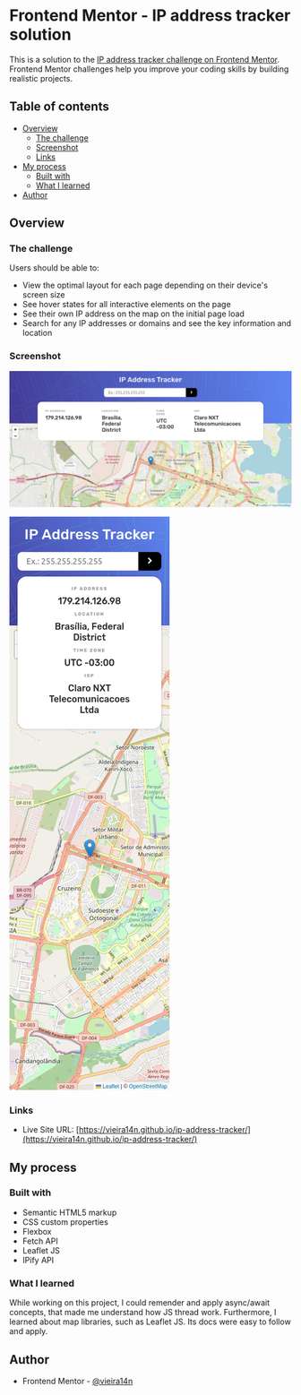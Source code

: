 # Frontend Mentor - IP address tracker solution

This is a solution to the [IP address tracker challenge on Frontend Mentor](https://www.frontendmentor.io/challenges/ip-address-tracker-I8-0yYAH0). Frontend Mentor challenges help you improve your coding skills by building realistic projects. 

## Table of contents

- [Overview](#overview)
  - [The challenge](#the-challenge)
  - [Screenshot](#screenshot)
  - [Links](#links)
- [My process](#my-process)
  - [Built with](#built-with)
  - [What I learned](#what-i-learned)
- [Author](#author)

## Overview

### The challenge

Users should be able to:

- View the optimal layout for each page depending on their device's screen size
- See hover states for all interactive elements on the page
- See their own IP address on the map on the initial page load
- Search for any IP addresses or domains and see the key information and location

### Screenshot

![](./images/desktop-ss.png)

![](./images/mobile-ss.png)

### Links

- Live Site URL: [https://vieira14n.github.io/ip-address-tracker/](https://vieira14n.github.io/ip-address-tracker/)

## My process

### Built with

- Semantic HTML5 markup
- CSS custom properties
- Flexbox
- Fetch API
- Leaflet JS
- IPify API

### What I learned

While working on this project, I could remender and apply async/await concepts, that made me understand how JS thread work. Furthermore, I learned about map libraries, such as Leaflet JS. Its docs were easy to follow and apply.

## Author

- Frontend Mentor - [@vieira14n](https://www.frontendmentor.io/profile/vieira14n)
